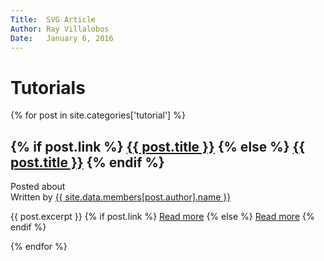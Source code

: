 ```yaml
---
Title:  SVG Article
Author: Ray Villalobos
Date:   January 6, 2016
---
```


# Tutorials

{% for post in site.categories\['tutorial'\]
%}

## {% if post.link %} [{{ post.title }}](%7B%7B%20post.link%20%7D%7D) {% else %} [{{ post.title }}](%7B%7B%20post.url%20%7D%7D) {% endif %}

Posted about   
Written by [{{ site.data.members\[post.author\].name
}}](/about-us#%7B%7B%20post.author%20%7D%7D)

{{ post.excerpt }} {% if post.link %} [Read
more](%7B%7B%20post.link%20%7D%7D) {% else %} [Read
more](%7B%7B%20post.url%20%7D%7D) {% endif %}

{% endfor %}